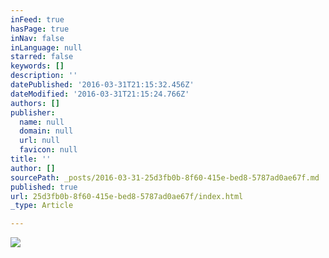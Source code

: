 ```yaml
---
inFeed: true
hasPage: true
inNav: false
inLanguage: null
starred: false
keywords: []
description: ''
datePublished: '2016-03-31T21:15:32.456Z'
dateModified: '2016-03-31T21:15:24.766Z'
authors: []
publisher:
  name: null
  domain: null
  url: null
  favicon: null
title: ''
author: []
sourcePath: _posts/2016-03-31-25d3fb0b-8f60-415e-bed8-5787ad0ae67f.md
published: true
url: 25d3fb0b-8f60-415e-bed8-5787ad0ae67f/index.html
_type: Article

---
```

![](https://the-grid-user-content.s3-us-west-2.amazonaws.com/e9625427-1aa4-425d-9174-7b3ac05a2d94.jpg)